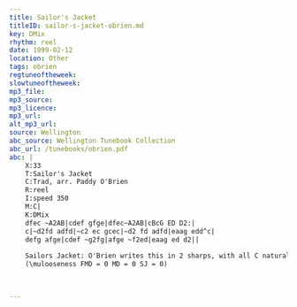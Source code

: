 ```yaml
---
title: Sailor's Jacket
titleID: sailor-s-jacket-obrien.md
key: DMix
rhythm: reel
date: 1999-02-12
location: Other
tags: obrien
regtuneoftheweek:
slowtuneoftheweek:
mp3_file:
mp3_source:
mp3_licence:
mp3_url:
alt_mp3_url:
source: Wellington
abc_source: Wellington Tunebook Collection
abc_url: /tunebooks/obrien.pdf
abc: |
    X:33
    T:Sailor's Jacket
    C:Trad, arr. Paddy O'Brien
    R:reel
    I:speed 350
    M:C|
    K:DMix
    dfec ~A2AB|cdef gfge|dfec~A2AB|cBcG ED D2:|
    c|~d2fd adfd|~c2 ec gcec|~d2 fd adfd|eaag edd^c|
    defg afge|cdef ~g2fg|afge ~f2ed|eaag ed d2||
    
    Sailors Jacket: O'Brien writes this in 2 sharps, with all C naturals.
    (\mulooseness FMD = 0 MD = 0 SJ = 0)
    
    

---
```

